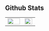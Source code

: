 
## Github Stats  
<table><tr><td valign="top" width="55%">

<img src="https://github-readme-stats.vercel.app/api?username=ahnshy&show_icons=true&count_private=true&hide_border=true&theme=dracula" align="left" style="width: 100%" />

</td><td valign="top" width="40%">

<img src="https://github-readme-stats.vercel.app/api/top-langs/?username=ahnshy&show_icons=true&theme=dracula&hide_border=true&layout=compact" align="left" style="width: 97%" />

</td></tr></table>  

<br/>  
